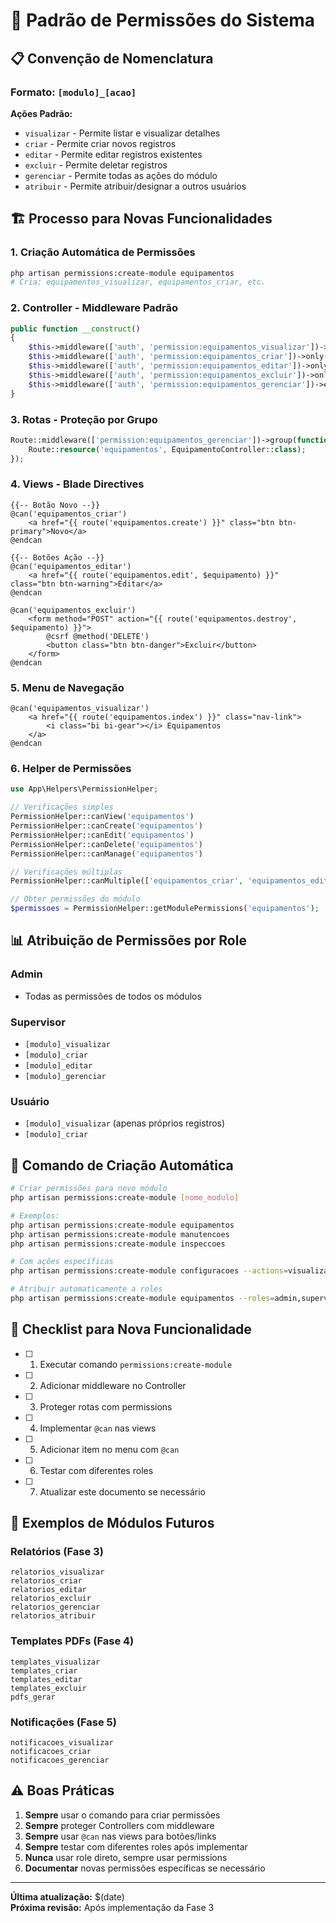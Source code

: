 # 🔐 Padrão de Permissões do Sistema

## 📋 **Convenção de Nomenclatura**

### Formato: `[modulo]_[acao]`

**Ações Padrão:**
- `visualizar` - Permite listar e visualizar detalhes
- `criar` - Permite criar novos registros
- `editar` - Permite editar registros existentes  
- `excluir` - Permite deletar registros
- `gerenciar` - Permite todas as ações do módulo
- `atribuir` - Permite atribuir/designar a outros usuários

## 🏗️ **Processo para Novas Funcionalidades**

### 1. **Criação Automática de Permissões**
```bash
php artisan permissions:create-module equipamentos
# Cria: equipamentos_visualizar, equipamentos_criar, etc.
```

### 2. **Controller - Middleware Padrão**
```php
public function __construct()
{
    $this->middleware(['auth', 'permission:equipamentos_visualizar'])->only(['index', 'show']);
    $this->middleware(['auth', 'permission:equipamentos_criar'])->only(['create', 'store']);
    $this->middleware(['auth', 'permission:equipamentos_editar'])->only(['edit', 'update']);
    $this->middleware(['auth', 'permission:equipamentos_excluir'])->only(['destroy']);
    $this->middleware(['auth', 'permission:equipamentos_gerenciar'])->except(['show']);
}
```

### 3. **Rotas - Proteção por Grupo**
```php
Route::middleware(['permission:equipamentos_gerenciar'])->group(function() {
    Route::resource('equipamentos', EquipamentoController::class);
});
```

### 4. **Views - Blade Directives**
```blade
{{-- Botão Novo --}}
@can('equipamentos_criar')
    <a href="{{ route('equipamentos.create') }}" class="btn btn-primary">Novo</a>
@endcan

{{-- Botões Ação --}}
@can('equipamentos_editar')
    <a href="{{ route('equipamentos.edit', $equipamento) }}" class="btn btn-warning">Editar</a>
@endcan

@can('equipamentos_excluir')
    <form method="POST" action="{{ route('equipamentos.destroy', $equipamento) }}">
        @csrf @method('DELETE')
        <button class="btn btn-danger">Excluir</button>
    </form>
@endcan
```

### 5. **Menu de Navegação**
```blade
@can('equipamentos_visualizar')
    <a href="{{ route('equipamentos.index') }}" class="nav-link">
        <i class="bi bi-gear"></i> Equipamentos
    </a>
@endcan
```

### 6. **Helper de Permissões**
```php
use App\Helpers\PermissionHelper;

// Verificações simples
PermissionHelper::canView('equipamentos')
PermissionHelper::canCreate('equipamentos')  
PermissionHelper::canEdit('equipamentos')
PermissionHelper::canDelete('equipamentos')
PermissionHelper::canManage('equipamentos')

// Verificações múltiplas
PermissionHelper::canMultiple(['equipamentos_criar', 'equipamentos_editar'], 'or')

// Obter permissões do módulo
$permissoes = PermissionHelper::getModulePermissions('equipamentos');
```

## 📊 **Atribuição de Permissões por Role**

### **Admin**
- Todas as permissões de todos os módulos

### **Supervisor**  
- `[modulo]_visualizar`
- `[modulo]_criar`
- `[modulo]_editar` 
- `[modulo]_gerenciar`

### **Usuário**
- `[modulo]_visualizar` (apenas próprios registros)
- `[modulo]_criar`

## 🔄 **Comando de Criação Automática**

```bash
# Criar permissões para novo módulo
php artisan permissions:create-module [nome_modulo]

# Exemplos:
php artisan permissions:create-module equipamentos
php artisan permissions:create-module manutencoes
php artisan permissions:create-module inspeccoes

# Com ações específicas
php artisan permissions:create-module configuracoes --actions=visualizar,editar

# Atribuir automaticamente a roles
php artisan permissions:create-module equipamentos --roles=admin,supervisor
```

## 📝 **Checklist para Nova Funcionalidade**

- [ ] 1. Executar comando `permissions:create-module`
- [ ] 2. Adicionar middleware no Controller
- [ ] 3. Proteger rotas com permissions
- [ ] 4. Implementar `@can` nas views
- [ ] 5. Adicionar item no menu com `@can`
- [ ] 6. Testar com diferentes roles
- [ ] 7. Atualizar este documento se necessário

## 🎯 **Exemplos de Módulos Futuros**

### **Relatórios (Fase 3)**
```
relatorios_visualizar
relatorios_criar
relatorios_editar
relatorios_excluir
relatorios_gerenciar
relatorios_atribuir
```

### **Templates PDFs (Fase 4)**
```
templates_visualizar
templates_criar
templates_editar
templates_excluir
pdfs_gerar
```

### **Notificações (Fase 5)**
```
notificacoes_visualizar
notificacoes_criar
notificacoes_gerenciar
```

## ⚠️ **Boas Práticas**

1. **Sempre** usar o comando para criar permissões
2. **Sempre** proteger Controllers com middleware
3. **Sempre** usar `@can` nas views para botões/links
4. **Sempre** testar com diferentes roles após implementar
5. **Nunca** usar role direto, sempre usar permissions
6. **Documentar** novas permissões específicas se necessário

---

**Última atualização:** $(date)  
**Próxima revisão:** Após implementação da Fase 3 
